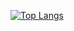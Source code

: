 [![Top Langs](https://github-readme-stats.vercel.app/api/top-langs/?username=psyashes
)](https://github.com/anuraghazra/github-readme-stats)
